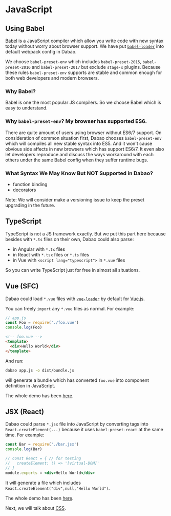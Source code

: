 # JavaScript

## Using Babel

[Babel](http://babeljs.io) is a JavaScript compiler which allow you write code with new syntax today without worry about browser support. We have put [`babel-loader`](https://webpack.js.org/loaders/babel-loader/) into default webpack config in Dabao.

We choose `babel-preset-env` which includes `babel-preset-2015`, `babel-preset-2016` and `babel-preset-2017` but exclude `stage-x` plugins. Because these rules `babel-preset-env` supports are stable and common enough for both web developers and modern browsers.

### Why Babel?

Babel is one the most popular JS compilers. So we choose Babel which is easy to understand.

### Why `babel-preset-env`? My browser has supported ES6.

There are quite amount of users using browser without ES6/7 support. On consideration of common situation first, Dabao chooses `babel-preset-env` which will compiles all new stable syntax into ES5. And it won't cause obvious side affects in new browsers which has support ES6/7. It even also let developers reproduce and discuss the ways workaround with each others under the same Babel config when they suffer runtime bugs.

### What Syntax We May Know But NOT Supported in Dabao?

* function binding
* decorators

Note: We will consider make a versioning issue to keep the preset upgrading in the future.

## TypeScript

TypeScript is not a JS framework exactly. But we put this part here because besides with `*.ts` files on their own, Dabao could also parse:

* in Angular with `*.tx` files
* in React with `*.tsx` files or `*.ts` files
* in Vue with `<script lang="typescript">` in `*.vue` files

So you can write TypeScript just for free in almost all situations.

## Vue (SFC)

Dabao could load `*.vue` files with [`vue-loader`](https://vue-loader.vuejs.org/) by default for [Vue.js](https://vuejs.org/).

You can freely `import` any `*.vue` files as normal. For example:

``` js
// app.js
const Foo = require('./foo.vue')
console.log(Foo)
```

``` html
<!-- foo.vue -->
<template>
  <div>Hello World</div>
</template>
```

And run:

``` bash
dabao app.js -o dist/bundle.js
```

will generate a bundle which has converted `foo.vue` into component definition in JavaScript.

The whole demo has been [here](https://github.com/Jinjiang/dabao/tree/master/examples/vue).

## JSX (React)

Dabao could parse `*.jsx` file into JavaScript by converting tags into `React.createElement(...)` because it uses `babel-preset-react` at the same time. For example:

``` js
const Bar = require('./bar.jsx')
console.log(Bar)
```

``` jsx
// const React = { // for testing
//   createElement: () => '[virtual-DOM]'
// }
module.exports = <div>Hello World</div>
```

It will generate a file which includes `React.createElement("div",null,"Hello World")`.

The whole demo has been [here](https://github.com/Jinjiang/dabao/tree/master/examples/react).

Next, we will talk about [CSS](./css.md).
